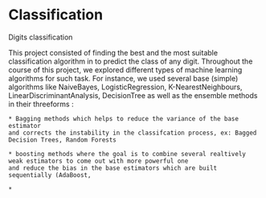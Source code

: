 # Classification
Digits classification

This project consisted of finding the best and the most suitable classification algorithm in to predict the class of any digit. Throughout the course of this project, 
we explored different types of machine learning algorithms for such task. For instance, we used several base (simple) algorithms like NaiveBayes, LogisticRegression,
K-NearestNeighbours, LinearDiscriminantAnalysis, DecisionTree as well as the ensemble methods in their threeforms :
    
    * Bagging methods which helps to reduce the variance of the base estimator 
    and corrects the instability in the classifcation process, ex: Bagged Decision Trees, Random Forests 
    
    * boosting methods where the goal is to combine several realtively weak estimators to come out with more powerful one 
    and reduce the bias in the base estimators which are built sequentially (AdaBoost,  
    
    *

